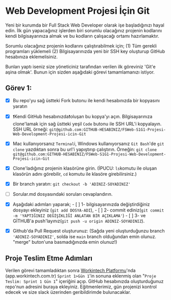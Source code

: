 # Web Development Projesi İçin Git

Yeni bir kurumda bir Full Stack Web Developer olarak işe başladığınızı hayal edin. 
İlk gün yapacağınız işlerden biri sorumlu olacağınız projenin kodlarını kendi bilgisayarınıza almak ve bu kodların çalışacağı ortamı hazırlamaktır. 

Sorumlu olacağınız projenin kodlarını çalıştırabilmek için;
(1) Tüm gerekli programları yüklemeli
(2) Bilgisayarınızda yeni bir SSH key oluşturup GitHub hesabınıza eklemelisiniz.

Bunları yaptı iseniz size yöneticiniz tarafından verilen ilk göreviniz 'Git'e aşina olmak'. Bunun için sizden aşağıdaki görevi tamamlamanızı istiyor.



## Görev 1: 
- [x] Bu repo'yu sağ üstteki Fork butonu ile kendi hesabınızda bir kopyasını yaratın
- [x] ❗Kendi GitHub hesabınızda❗oluşan bu kopya'yı açın. Bilgisayarınıza clone'lamak için sağ üstteki yeşil `Code` butonu ile SSH URL'i kopyalayın. SSH URL örneği: `git@github.com:GITHUB-HESABINIZ/FSWeb-S1G1-Projesi-Web-Development-Projesi-icin-Git`
- [x] Mac kullanıyorsanız `Terminal`i, Windows kullanıyorsanız `Git Bash`'de `git clone` yazdıktan sonra bu url'i yapıştırıp çalıştırın. Örneğin: `git clone git@github.com:GITHUB-HESABINIZ/FSWeb-S1G1-Projesi-Web-Development-Projesi-icin-Git`
- [x] Clone'ladığınız projenin klasörüne girin. (İPUCU: `ls`komutu ile oluşan klasörün adını görebilir, `cd` komutu ile klasöre girebilirsiniz.)
- [x] Bir branch yaratın: `git checkout -b 'ADINIZ-SOYADINIZ'`
- [ ] Sorular.md dosyasındaki soruları cevaplandırın.
- [x] Aşağıdaki adımları yaparak;
      - [ ] 1- bilgisayarınızda değiştirdiğiniz dosyayı ekleyiniz (`git add DOSYA-ADI`), 
      - [ ] 2- commit ediniz(`git commit -m 'YAPTIĞINIZ DEĞİŞİKLİĞİ ANLATAN BİR AÇIKLAMA'`) 
      - [ ] 3- ve GİTHUB'a push'layınız(`git push -u origin ADINIZ-SOYADINIZ`). 
- [x] Github'da Pull Request oluşturunuz: (Sağda yeni oluşturduğunzu branch `'ADINIZ-SOYADINIZ'`, solda ise `main` branch olduğundan emin olunuz. "merge" buton'una basmadığınızda emin olunuz!)




## Proje Teslim Etme Adımları

Verilen görevi tamamladıktan sonra [Workintech Platformu](https://app.workintech.com.tr)'nda (app.workintech.com.tr) `Sprint 1>Gün 1`'in sonuna eklenmiş olan "`Proje Teslim: Sprint 1 Gün 1`" içeriğini açıp. GitHub hesabınızda oluşturduğunuz repo'nun adresini buraya ekleyiniz. Eğitmenlerimiz, gün projenizi kontrol edecek ve size slack üzerinden geribildirimde bulunacaklar.
